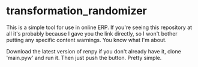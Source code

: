 # transformation_randomizer
This is a simple tool for use in online ERP. If you're seeing this repository at all it's probably because I gave you the link directly, so I won't bother putting any specific content warnings. You know what I'm about.

Download the latest version of renpy if you don't already have it, clone 'main.pyw' and run it. Then just push the button. Pretty simple.
